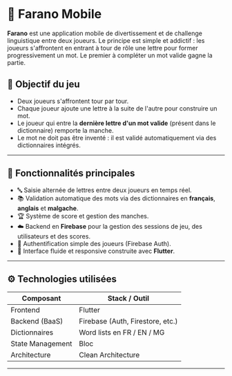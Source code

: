 # 📱 Farano Mobile

**Farano** est une application mobile de divertissement et de challenge linguistique entre deux joueurs. Le principe est simple et addictif : les joueurs s'affrontent en entrant à tour de rôle une lettre pour former progressivement un mot. Le premier à compléter un mot valide gagne la partie.

## 🎯 Objectif du jeu

- Deux joueurs s'affrontent tour par tour.
- Chaque joueur ajoute une lettre à la suite de l'autre pour construire un mot.
- Le joueur qui entre la **dernière lettre d'un mot valide** (présent dans le dictionnaire) remporte la manche.
- Le mot ne doit pas être inventé : il est validé automatiquement via des dictionnaires intégrés.

---

## 🧠 Fonctionnalités principales

- 🔤 Saisie alternée de lettres entre deux joueurs en temps réel.
- 📚 Validation automatique des mots via des dictionnaires en **français**, **anglais** et **malgache**.
- 🏆 Système de score et gestion des manches.
- ☁️ Backend en **Firebase** pour la gestion des sessions de jeu, des utilisateurs et des scores.
- 🔐 Authentification simple des joueurs (Firebase Auth).
- 📱 Interface fluide et responsive construite avec **Flutter**.

---

## ⚙️ Technologies utilisées

| Composant        | Stack / Outil       |
|------------------|---------------------|
| Frontend         | Flutter             |
| Backend (BaaS)   | Firebase (Auth, Firestore, etc.) |
| Dictionnaires    | Word lists en FR / EN / MG |
| State Management | Bloc |
| Architecture     | Clean Architecture  |

---

